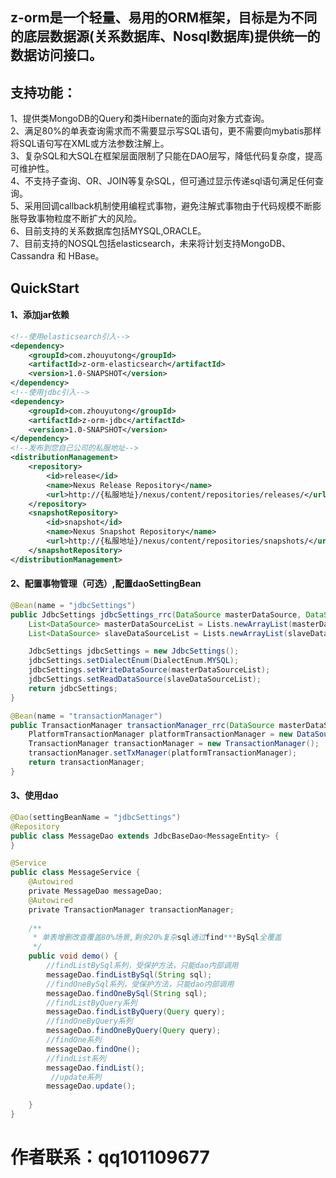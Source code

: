 ## z-orm是一个轻量、易用的ORM框架，目标是为不同的底层数据源(关系数据库、Nosql数据库)提供统一的数据访问接口。<br>

## 支持功能：<br>
1、提供类MongoDB的Query和类Hibernate的面向对象方式查询。<br>
2、满足80%的单表查询需求而不需要显示写SQL语句，更不需要向mybatis那样将SQL语句写在XML或方法参数注解上。<br>
3、复杂SQL和大SQL在框架层面限制了只能在DAO层写，降低代码复杂度，提高可维护性。<br>
4、不支持子查询、OR、JOIN等复杂SQL，但可通过显示传递sql语句满足任何查询。<br>
5、采用回调callback机制使用编程式事物，避免注解式事物由于代码规模不断膨胀导致事物粒度不断扩大的风险。<br>
6、目前支持的关系数据库包括MYSQL,ORACLE。<br>
7、目前支持的NOSQL包括elasticsearch，未来将计划支持MongoDB、Cassandra 和 HBase。<br>

## QuickStart
#### 1、添加jar依赖
```xml
<!--使用elasticsearch引入-->
<dependency>
    <groupId>com.zhouyutong</groupId>
    <artifactId>z-orm-elasticsearch</artifactId>
    <version>1.0-SNAPSHOT</version>
</dependency>
<!--使用jdbc引入-->
<dependency>
    <groupId>com.zhouyutong</groupId>
    <artifactId>z-orm-jdbc</artifactId>
    <version>1.0-SNAPSHOT</version>
</dependency>
<!--发布到您自己公司的私服地址-->
<distributionManagement>
    <repository>
        <id>release</id>
        <name>Nexus Release Repository</name>
        <url>http://{私服地址}/nexus/content/repositories/releases/</url>
    </repository>
    <snapshotRepository>
        <id>snapshot</id>
        <name>Nexus Snapshot Repository</name>
        <url>http://{私服地址}/nexus/content/repositories/snapshots/</url>
    </snapshotRepository>
</distributionManagement>
```
#### 2、配置事物管理（可选）,配置daoSettingBean
```java
@Bean(name = "jdbcSettings")
public JdbcSettings jdbcSettings_rrc(DataSource masterDataSource, DataSource slaveDataSource) {
    List<DataSource> masterDataSourceList = Lists.newArrayList(masterDataSource);
    List<DataSource> slaveDataSourceList = Lists.newArrayList(slaveDataSource);

    JdbcSettings jdbcSettings = new JdbcSettings();
    jdbcSettings.setDialectEnum(DialectEnum.MYSQL);
    jdbcSettings.setWriteDataSource(masterDataSourceList);
    jdbcSettings.setReadDataSource(slaveDataSourceList);
    return jdbcSettings;
}

@Bean(name = "transactionManager")
public TransactionManager transactionManager_rrc(DataSource masterDataSource) {
    PlatformTransactionManager platformTransactionManager = new DataSourceTransactionManager(masterDataSource);
    TransactionManager transactionManager = new TransactionManager();
    transactionManager.setTxManager(platformTransactionManager);
    return transactionManager;
}
```
#### 3、使用dao
```java
@Dao(settingBeanName = "jdbcSettings")
@Repository
public class MessageDao extends JdbcBaseDao<MessageEntity> {
}

@Service
public class MessageService {
    @Autowired
    private MessageDao messageDao;
    @Autowired
    private TransactionManager transactionManager;
    
    /**
     * 单表增删改查覆盖80%场景,剩余20%复杂sql通过find***BySql全覆盖
     */
    public void demo() {
        //findListBySql系列，受保护方法，只能dao内部调用
        messageDao.findListBySql(String sql);
        //findOneBySql系列，受保护方法，只能dao内部调用
        messageDao.findOneBySql(String sql);
        //findListByQuery系列
        messageDao.findListByQuery(Query query);
        //findOneByQuery系列
        messageDao.findOneByQuery(Query query);
        //findOne系列
        messageDao.findOne();
        //findList系列
        messageDao.findList();
         //update系列
        messageDao.update();
        
    }
}
```

# 作者联系：qq101109677
